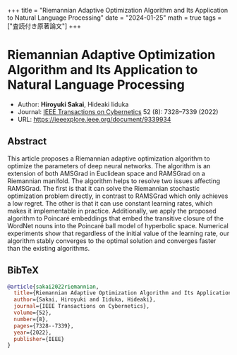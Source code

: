 +++
title = "Riemannian Adaptive Optimization Algorithm and Its Application to Natural Language Processing"
date = "2024-01-25"
math = true
tags = ["査読付き原著論文"]
+++

# Riemannian Adaptive Optimization Algorithm and Its Application to Natural Language Processing
- Author: **Hiroyuki Sakai**, Hideaki Iiduka
- Journal: [IEEE Transactions on Cybernetics](https://ieeexplore.ieee.org/xpl/RecentIssue.jsp?punumber=6221036) 52 (8): 7328–7339 (2022)
- URL: https://ieeexplore.ieee.org/document/9339934

## Abstract
This article proposes a Riemannian adaptive optimization algorithm
to optimize the parameters of deep neural networks.
The algorithm is an extension of both AMSGrad in Euclidean space
and RAMSGrad on a Riemannian manifold.
The algorithm helps to resolve two issues affecting RAMSGrad.
The first is that it can solve the Riemannian stochastic optimization problem directly,
in contrast to RAMSGrad which only achieves a low regret.
The other is that it can use constant learning rates,
which makes it implementable in practice.
Additionally, we apply the proposed algorithm to Poincaré embeddings that embed the transitive
closure of the WordNet nouns into the Poincaré ball model of hyperbolic space.
Numerical experiments show that regardless of the initial value of the learning rate,
our algorithm stably converges to the optimal solution
and converges faster than the existing algorithms.

## BibTeX
```bibtex
@article{sakai2022riemannian,
  title={Riemannian Adaptive Optimization Algorithm and Its Application to Natural Language Processing},
  author={Sakai, Hiroyuki and Iiduka, Hideaki},
  journal={IEEE Transactions on Cybernetics},
  volume={52},
  number={8},
  pages={7328--7339},
  year={2022},
  publisher={IEEE}
}
```